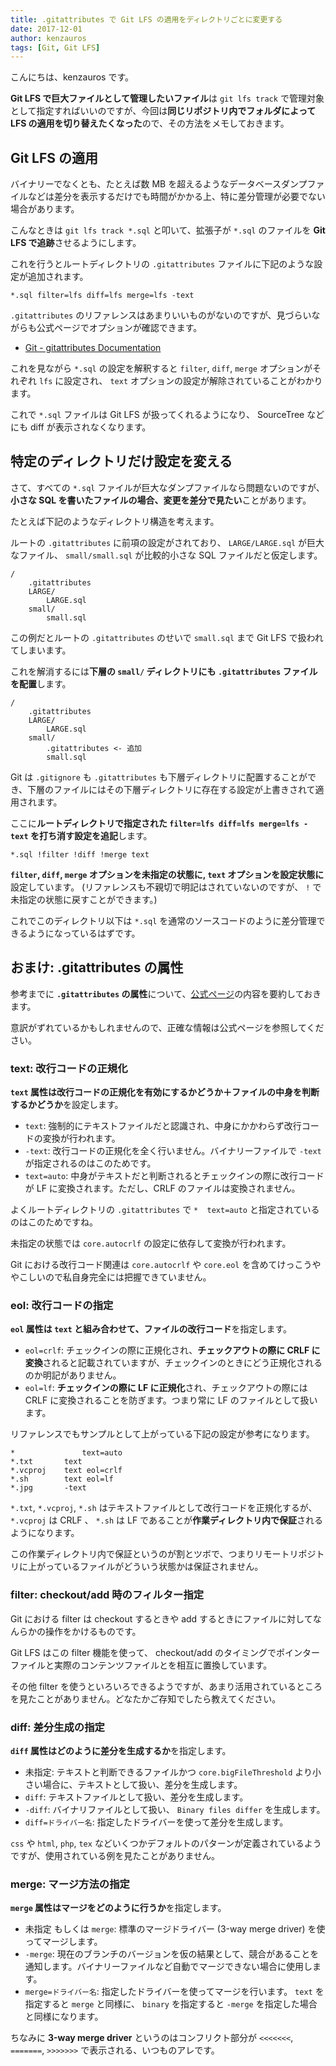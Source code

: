 ```yaml
---
title: .gitattributes で Git LFS の適用をディレクトリごとに変更する
date: 2017-12-01
author: kenzauros
tags: [Git, Git LFS]
---
```


こんにちは、kenzauros です。

**Git LFS で巨大ファイルとして管理したいファイル**は `git lfs track` で管理対象として指定すればいいのですが、今回は**同じリポジトリ内でフォルダによって LFS の適用を切り替えたくなった**ので、その方法をメモしておきます。

## Git LFS の適用

バイナリーでなくとも、たとえば数 MB を超えるようなデータベースダンプファイルなどは差分を表示するだけでも時間がかかる上、特に差分管理が必要でない場合があります。

こんなときは `git lfs track *.sql` と叩いて、拡張子が `*.sql` のファイルを **Git LFS で追跡**させるようにします。

これを行うとルートディレクトリの `.gitattributes` ファイルに下記のような設定が追加されます。

```plain
*.sql filter=lfs diff=lfs merge=lfs -text
```

`.gitattributes` のリファレンスはあまりいいものがないのですが、見づらいながらも公式ページでオプションが確認できます。

- [Git - gitattributes Documentation](https://git-scm.com/docs/gitattributes)

これを見ながら `*.sql` の設定を解釈すると `filter`, `diff`, `merge` オプションがそれぞれ `lfs` に設定され、 `text` オプションの設定が解除されていることがわかります。

これで `*.sql` ファイルは Git LFS が扱ってくれるようになり、 SourceTree などにも diff が表示されなくなります。

## 特定のディレクトリだけ設定を変える

さて、すべての `*.sql` ファイルが巨大なダンプファイルなら問題ないのですが、**小さな SQL を書いたファイルの場合、変更を差分で見たい**ことがあります。

たとえば下記のようなディレクトリ構造を考えます。

ルートの `.gitattributes` に前項の設定がされており、 `LARGE/LARGE.sql` が巨大なファイル、 `small/small.sql` が比較的小さな SQL ファイルだと仮定します。

```
/
    .gitattributes
    LARGE/
        LARGE.sql
    small/
        small.sql
```

この例だとルートの `.gitattributes` のせいで `small.sql` まで Git LFS で扱われてしまいます。

これを解消するには**下層の `small/` ディレクトリにも `.gitattributes` ファイルを配置**します。

```
/
    .gitattributes
    LARGE/
        LARGE.sql
    small/
        .gitattributes <- 追加
        small.sql
```

Git は `.gitignore` も `.gitattributes` も下層ディレクトリに配置することができ、下層のファイルにはその下層ディレクトリに存在する設定が上書きされて適用されます。

ここに**ルートディレクトリで指定された `filter=lfs diff=lfs merge=lfs -text` を打ち消す設定を追記**します。

```plain
*.sql !filter !diff !merge text
```

**`filter`, `diff`, `merge` オプションを未指定の状態に, `text` オプションを設定状態に**設定しています。
(リファレンスも不親切で明記はされていないのですが、 `!` で未指定の状態に戻すことができます。)

これでこのディレクトリ以下は `*.sql` を通常のソースコードのように差分管理できるようになっているはずです。

## おまけ: .gitattributes の属性

参考までに **`.gitattributes` の属性**について、[公式ページ](https://git-scm.com/docs/gitattributes)の内容を要約しておきます。

意訳がずれているかもしれませんので、正確な情報は公式ページを参照してください。

### text: 改行コードの正規化

**`text` 属性は改行コードの正規化を有効にするかどうか＋ファイルの中身を判断するかどうか**を設定します。

- `text`: 強制的にテキストファイルだと認識され、中身にかかわらず改行コードの変換が行われます。
- `-text`: 改行コードの正規化を全く行いません。バイナリーファイルで `-text` が指定されるのはこのためです。
- `text=auto`: 中身がテキストだと判断されるとチェックインの際に改行コードが LF に変換されます。ただし、CRLF のファイルは変換されません。

よくルートディレクトリの `.gitattributes` で `*	text=auto` と指定されているのはこのためですね。

未指定の状態では `core.autocrlf` の設定に依存して変換が行われます。

Git における改行コード関連は `core.autocrlf` や `core.eol` を含めてけっこうややこしいので私自身完全には把握できていません。

### eol: 改行コードの指定

**`eol` 属性は `text` と組み合わせて、ファイルの改行コード**を指定します。

- `eol=crlf`: チェックインの際に正規化され、**チェックアウトの際に CRLF に変換**されると記載されていますが、チェックインのときにどう正規化されるのか明記がありません。
- `eol=lf`: **チェックインの際に LF に正規化**され、チェックアウトの際には CRLF に変換されることを防ぎます。つまり常に LF のファイルとして扱います。

リファレンスでもサンプルとして上がっている下記の設定が参考になります。

```
*               text=auto
*.txt		text
*.vcproj	text eol=crlf
*.sh		text eol=lf
*.jpg		-text
```

`*.txt`, `*.vcproj`, `*.sh` はテキストファイルとして改行コードを正規化するが、 `*.vcproj` は CRLF 、 `*.sh` は LF であることが**作業ディレクトリ内で保証**されるようになります。

この作業ディレクトリ内で保証というのが割とツボで、つまりリモートリポジトリに上がっているファイルがどういう状態かは保証されません。

### filter: checkout/add 時のフィルター指定

Git における filter は checkout するときや add するときにファイルに対してなんらかの操作をかけるものです。

Git LFS はこの filter 機能を使って、 checkout/add のタイミングでポインターファイルと実際のコンテンツファイルとを相互に置換しています。

その他 filter を使うといろいろできるようですが、あまり活用されているところを見たことがありません。どなたかご存知でしたら教えてください。

### diff: 差分生成の指定

**`diff` 属性はどのように差分を生成するか**を指定します。

- 未指定: テキストと判断できるファイルかつ `core.bigFileThreshold` より小さい場合に、テキストとして扱い、差分を生成します。
- `diff`: テキストファイルとして扱い、差分を生成します。
- `-diff`: バイナリファイルとして扱い、 `Binary files differ` を生成します。
- `diff=ドライバー名`: 指定したドライバーを使って差分を生成します。

`css` や `html`, `php`, `tex` などいくつかデフォルトのパターンが定義されているようですが、使用されている例を見たことがありません。

### merge: マージ方法の指定

**`merge` 属性はマージをどのように行うか**を指定します。

- 未指定 もしくは `merge`: 標準のマージドライバー (3-way merge driver) を使ってマージします。
- `-merge`: 現在のブランチのバージョンを仮の結果として、競合があることを通知します。バイナリーファイルなど自動でマージできない場合に使用します。
- `merge=ドライバー名`: 指定したドライバーを使ってマージを行います。 `text` を指定すると `merge` と同様に、 `binary` を指定すると `-merge` を指定した場合と同様になります。

ちなみに **3-way merge driver** というのはコンフリクト部分が `<<<<<<<`, `=======`, `>>>>>>>` で表示される、いつものアレです。

